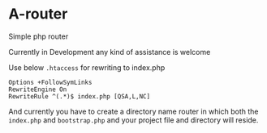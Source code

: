 # A-router
Simple php router

Currently in Development any kind of assistance is welcome

Use below `.htaccess` for rewriting to index.php

    Options +FollowSymLinks
    RewriteEngine On
    RewriteRule ^(.*)$ index.php [QSA,L,NC]

And currently you have to create a directory name router in which both the `index.php` and `bootstrap.php` and your project file and directory will reside.

